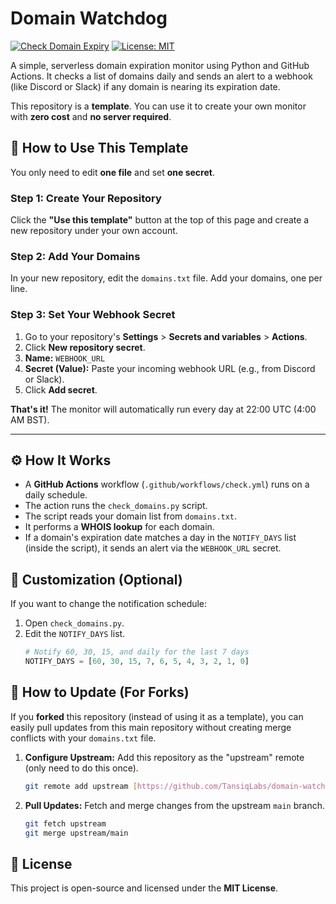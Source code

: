 # Domain Watchdog 
[![Check Domain Expiry](https://github.com/TansiqLabs/domain-watchdog/actions/workflows/check.yml/badge.svg)](https://github.com/TansiqLabs/domain-watchdog/actions/workflows/check.yml)
[![License: MIT](https://img.shields.io/badge/License-MIT-blue.svg)](https://opensource.org/licenses/MIT)

A simple, serverless domain expiration monitor using Python and GitHub Actions. It checks a list of domains daily and sends an alert to a webhook (like Discord or Slack) if any domain is nearing its expiration date.

This repository is a **template**. You can use it to create your own monitor with **zero cost** and **no server required**.

## 🚀 How to Use This Template

You only need to edit **one file** and set **one secret**.

### Step 1: Create Your Repository
Click the **"Use this template"** button at the top of this page and create a new repository under your own account.

### Step 2: Add Your Domains
In your new repository, edit the `domains.txt` file. Add your domains, one per line.

### Step 3: Set Your Webhook Secret
1.  Go to your repository's **Settings** > **Secrets and variables** > **Actions**.
2.  Click **New repository secret**.
3.  **Name:** `WEBHOOK_URL`
4.  **Secret (Value):** Paste your incoming webhook URL (e.g., from Discord or Slack).
5.  Click **Add secret**.

**That's it!** The monitor will automatically run every day at 22:00 UTC (4:00 AM BST).

---

## ⚙️ How It Works
* A **GitHub Actions** workflow (`.github/workflows/check.yml`) runs on a daily schedule.
* The action runs the `check_domains.py` script.
* The script reads your domain list from `domains.txt`.
* It performs a **WHOIS lookup** for each domain.
* If a domain's expiration date matches a day in the `NOTIFY_DAYS` list (inside the script), it sends an alert via the `WEBHOOK_URL` secret.

## 🔧 Customization (Optional)

If you want to change the notification schedule:
1.  Open `check_domains.py`.
2.  Edit the `NOTIFY_DAYS` list.
    ```python
    # Notify 60, 30, 15, and daily for the last 7 days
    NOTIFY_DAYS = [60, 30, 15, 7, 6, 5, 4, 3, 2, 1, 0]
    ```

## 🔄 How to Update (For Forks)

If you **forked** this repository (instead of using it as a template), you can easily pull updates from this main repository without creating merge conflicts with your `domains.txt` file.

1.  **Configure Upstream:** Add this repository as the "upstream" remote (only need to do this once).
    ```bash
    git remote add upstream [https://github.com/TansiqLabs/domain-watchdog.git](https://github.com/TansiqLabs/domain-watchdog.git)
    ```
2.  **Pull Updates:** Fetch and merge changes from the upstream `main` branch.
    ```bash
    git fetch upstream
    git merge upstream/main
    ```

## 📄 License
This project is open-source and licensed under the **MIT License**.